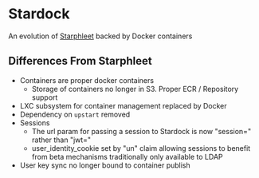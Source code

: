 # Stardock

An evolution of [Starphleet](https://github.com/wballard/starphleet) backed by Docker containers

## Differences From Starphleet

- Containers are proper docker containers
  - Storage of containers no longer in S3.  Proper ECR / Repository support
- LXC subsystem for container management replaced by Docker
- Dependency on `upstart` removed
- Sessions
  - The url param for passing a session to Stardock is now "session=" rather than "jwt="
  - user_identity_cookie set by "un" claim allowing sessions to benefit from beta mechanisms traditionally only available to LDAP
- User key sync no longer bound to container publish
